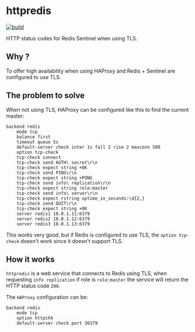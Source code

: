 # httpredis

[![build](https://github.com/nbari/httpredis/actions/workflows/rust.yml/badge.svg)](https://github.com/nbari/httpredis/actions/workflows/rust.yml)

HTTP status codes for Redis Sentinel when using TLS.

## Why ?
To offer high availability when using HAProxy and Redis + Sentinel are configured to use TLS.

## The problem to solve
When not using TLS, HAProxy can be configured like this to find the current master:

    backend redis
        mode tcp
        balance first
        timeout queue 5s
        default-server check inter 1s fall 2 rise 2 maxconn 500
        option tcp-check
        tcp-check connect
        tcp-check send AUTH\ secret\r\n
        tcp-check expect string +OK
        tcp-check send PING\r\n
        tcp-check expect string +PONG
        tcp-check send info\ replication\r\n
        tcp-check expect string role:master
        tcp-check send info\ server\r\n
        tcp-check expect rstring uptime_in_seconds:\d{2,}
        tcp-check send QUIT\r\n
        tcp-check expect string +OK
        server redis1 10.0.1.11:6379
        server redis2 10.0.1.12:6379
        server redis3 10.0.1.13:6379

This works very good, but if Redis is configured to use TLS, the
`option tcp-check` doesn't work since it doesn't support TLS.


## How it works

`httpredis` is a web service that connects to Redis using TLS, when requesting
`info replication` if role is `role:master` the service will return the HTTP
status code `200`.

The `HAProxy` configuration can be:

    backend redis
        mode tcp
        option httpchk
        default-server check port 36379
